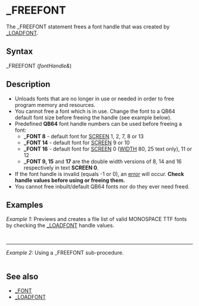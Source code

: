 # _FREEFONT

The _FREEFONT statement frees a font handle that was created by [_LOADFONT](_LOADFONT.md).

  

## Syntax

_FREEFONT (*fontHandle&*)
  

## Description

* Unloads fonts that are no longer in use or needed in order to free program memory and resources.
* You cannot free a font which is in use. Change the font to a QB64 default font size before freeing the handle (see example below).
* Predefined **QB64** font handle numbers can be used before freeing a font:
	+ **_FONT 8**  - default font for [SCREEN](SCREEN.md) 1, 2, 7, 8 or 13
	+ **_FONT 14** - default font for [SCREEN](SCREEN.md) 9 or 10
	+ **_FONT 16** - default font for [SCREEN](SCREEN.md) 0 ([WIDTH](WIDTH.md) 80, 25 text only), 11 or 12
	+ **_FONT 9, 15** and **17** are the double width versions of 8, 14 and 16 respectively in text **SCREEN 0**.
* If the font handle is invalid (equals -1 or 0), an [error](error.md) will occur. **Check handle values before using or freeing them.**
* You cannot free inbuilt/default QB64 fonts nor do they ever need freed.

  

## Examples

*Example 1:* Previews and creates a file list of valid MONOSPACE TTF fonts by checking the [_LOADFONT](_LOADFONT.md) handle values.

``` [SCREEN](SCREEN.md) 12 path$ = "C:\WINDOWS\Fonts\" 'path to the font folder [SHELL](SHELL.md) [_HIDE](_HIDE.md) "DIR /b " + path$ + "\*.ttf > TTFonts.INF" style$ = "monospace" 'set style to MONOSPACE [OPEN](OPEN.md) "TTFonts.INF" [FOR](FOR.md) [INPUT](INPUT.md) [AS](AS.md) #1 'list of TTF fonts only [OPEN](OPEN.md) "TTFMono.INF" [FOR](FOR.md) [OUTPUT](OUTPUT.md) [AS](AS.md) #2 'will hold list of valid MONOSPACE fonts  [DO UNTIL](DO UNTIL.md) [EOF](EOF.md)(1): found = found + 1     [LINE INPUT](LINE INPUT.md) "LINE INPUT (file statement)") #1, font$     f& = [_LOADFONT](_LOADFONT.md)(path$ + font$, 30, style$)     [IF](IF.md) f& > 0 [THEN](THEN.md) 'check for valid handle values > 0         OK = OK + 1         [PRINT](PRINT.md) "PRINT (file statement)") #2, font$         [_FONT](_FONT.md) f& 'will create error if handle is invalid!         [PRINT](PRINT.md) "Hello World!"         [PRINT](PRINT.md): [PRINT](PRINT.md): [PRINT](PRINT.md) font$; f&         [PRINT](PRINT.md) "Press any key."         K$ = [INPUT$](INPUT$.md)(1)         [_FONT](_FONT.md) 16 'use QB64 default font to free tested font         _FREEFONT f& 'returns an error if handle <= 0!         [CLS](CLS.md)     [END IF](END IF.md)     [PRINT](PRINT.md)     [IF](IF.md) K$ = [CHR$](CHR$.md)(27) [THEN](THEN.md) [EXIT DO](EXIT DO.md) [LOOP](LOOP.md) [CLOSE](CLOSE.md) [PRINT](PRINT.md): [PRINT](PRINT.md): [PRINT](PRINT.md) "Found"; found; "TTF files,"; OK; "can use Monospace," [END](END.md)  
```

``` Found 106 TTF files, 13 can use Monospace.  
```

---

*Example 2:* Using a _FREEFONT sub-procedure.

``` fontpath$ = [ENVIRON$](ENVIRON$.md)("SYSTEMROOT") + "\fonts\lucon.ttf" style$ = "MONOSPACE, ITALIC, BOLD" fontsize% = 20  [_FONT](_FONT.md) 16 [PRINT](PRINT.md) [PRINT](PRINT.md) "This is the QB64 default _FONT 16! To change, press any key!" [DO](DO.md): [SLEEP](SLEEP.md): [LOOP UNTIL](LOOP UNTIL.md) [INKEY$](INKEY$.md) <> ""  [GOSUB](GOSUB.md) ClearFont 'call will not free anything if font& = 0  font& = [_LOADFONT](_LOADFONT.md)(fontpath$, fontsize%, style$) [IF](IF.md) font > 0 [THEN](THEN.md) [_FONT](_FONT.md) font& 'NEVER try to load a font value less than 1! [PRINT](PRINT.md) [PRINT](PRINT.md) "A NEW _FONT style. To change to default, press any key!" [DO](DO.md): [SLEEP](SLEEP.md): [LOOP UNTIL](LOOP UNTIL.md) [INKEY$](INKEY$.md) <> ""  [GOSUB](GOSUB.md) ClearFont 'call will free a valid font handle from memory  [END](END.md)  ClearFont: [IF](IF.md) font& > 0 [THEN](THEN.md)     [_FONT](_FONT.md) 16 'change used font to the QB64 8x16 default font     _FREEFONT font&     [PRINT](PRINT.md): [PRINT](PRINT.md) "The previous font was freed with _FREEFONT!" [ELSE](ELSE.md): [PRINT](PRINT.md): [PRINT](PRINT.md) "_FREEFONT was not used!" [END IF](END IF.md) [RETURN](RETURN.md)  
```

  

## See also

* [_FONT](_FONT.md)
* [_LOADFONT](_LOADFONT.md)

  
